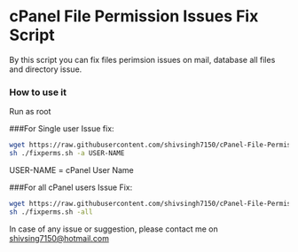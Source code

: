 # cPanel File Permission Issues Fix Script
By this script you can fix files perimsion issues on mail, database all files and directory issue.
### How to use it

Run as root

###For Single user Issue fix:

```sh
wget https://raw.githubusercontent.com/shivsingh7150/cPanel-File-Permission-Issues-Fix-Script-/master/fixperms.sh
sh ./fixperms.sh -a USER-NAME
```
USER-NAME = cPanel User Name

###For all cPanel users Issue Fix:

```sh
wget https://raw.githubusercontent.com/shivsingh7150/cPanel-File-Permission-Issues-Fix-Script-/master/fixperms.sh
sh ./fixperms.sh -all
```
In case of any issue or suggestion, please contact me on shivsing7150@hotmail.com
